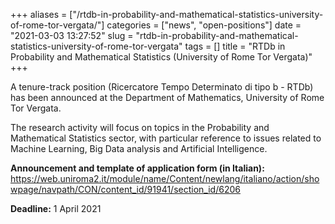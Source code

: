 +++
aliases = ["/rtdb-in-probability-and-mathematical-statistics-university-of-rome-tor-vergata/"]
categories = ["news", "open-positions"]
date = "2021-03-03 13:27:52"
slug = "rtdb-in-probability-and-mathematical-statistics-university-of-rome-tor-vergata"
tags = []
title = "RTDb in Probability and Mathematical Statistics (University of Rome Tor Vergata)"
+++

A tenure-track position (Ricercatore Tempo Determinato di tipo b - RTDb)
has been announced at the Department of Mathematics, University of Rome
Tor Vergata.  
  
The research activity will focus on topics in the Probability and
Mathematical Statistics sector, with particular reference to issues
related to Machine Learning, Big Data analysis and Artificial
Intelligence.

**Announcement and template of application form (in Italian):**
<https://web.uniroma2.it/module/name/Content/newlang/italiano/action/showpage/navpath/CON/content_id/91941/section_id/6206>

**Deadline:** 1 April 2021
